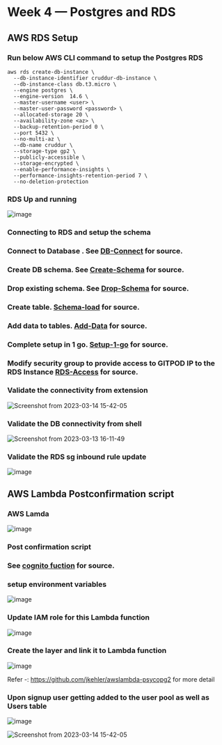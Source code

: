 # Week 4 — Postgres and RDS

## AWS RDS Setup

### Run below AWS CLI command to setup the Postgres RDS

```
aws rds create-db-instance \
  --db-instance-identifier cruddur-db-instance \
  --db-instance-class db.t3.micro \
  --engine postgres \
  --engine-version  14.6 \
  --master-username <user> \
  --master-user-password <password> \
  --allocated-storage 20 \
  --availability-zone <az> \
  --backup-retention-period 0 \
  --port 5432 \
  --no-multi-az \
  --db-name cruddur \
  --storage-type gp2 \
  --publicly-accessible \
  --storage-encrypted \
  --enable-performance-insights \
  --performance-insights-retention-period 7 \
  --no-deletion-protection

```

### RDS Up and running

![image](https://user-images.githubusercontent.com/18515029/225875650-4784733c-e26f-4775-bdf5-f9f37bd62348.png)

 
### Connecting to RDS and setup the schema    


### Connect to Database . See  [DB-Connect](/backend-flask/bin/db-connect)  for source. 

### Create DB schema. See  [Create-Schema](/backend-flask/bin/db-create)  for source. 

### Drop existing schema. See  [Drop-Schema](/backend-flask/bin/db-drop)  for source. 

### Create table. [Schema-load](/backend-flask/bin/db-schema-load)  for source. 

### Add data to tables. [Add-Data](/backend-flask/bin/db-seed)  for source. 

### Complete setup in 1 go. [Setup-1-go](/backend-flask/bin/db-setup)  for source. 

### Modify security group to provide access to GITPOD IP to the RDS Instance [RDS-Access](/backend-flask/bin/rds-update-sg-rule)  for source. 

### Validate the connectivity from extension

![Screenshot from 2023-03-14 15-42-05](https://user-images.githubusercontent.com/18515029/225879232-520cb78b-5d5f-4e6f-aa5d-434180eb1ec8.png)

### Validate the DB connectivity from shell

![Screenshot from 2023-03-13 16-11-49](https://user-images.githubusercontent.com/18515029/225879148-2c90d12a-0b26-4a46-99e1-cf3213b84f88.png)

### Validate the RDS sg inbound rule update

![image](https://user-images.githubusercontent.com/18515029/225879075-05ceea36-c4cb-4933-b38b-20023b3df9c0.png)

## AWS Lambda Postconfirmation script

### AWS Lamda 

![image](https://user-images.githubusercontent.com/18515029/225880270-aa12954f-2da9-4f64-b466-b6e333d8aff7.png)


### Post confirmation script

### See  [cognito fuction](/aws/lambdas/cruddur-post-confirmation.py)  for source. 

### setup environment variables

![image](https://user-images.githubusercontent.com/18515029/225880742-efafc94c-b36e-4fbf-89f3-1e80d91bdd28.png)


### Update IAM role for this Lambda function

![image](https://user-images.githubusercontent.com/18515029/225880963-046883b7-a1cb-49c7-b003-23c7908186ff.png)

### Create the layer and link it to Lambda function

![image](https://user-images.githubusercontent.com/18515029/225881790-7ebef9ca-3dc4-4efa-bfd8-0fd10098bb3e.png)

Refer -: https://github.com/jkehler/awslambda-psycopg2  for more detail

### Upon signup user getting added to the user pool as well as Users table

![image](https://user-images.githubusercontent.com/18515029/225882527-975c1f42-565c-4a76-b298-f9fead989d24.png)

![Screenshot from 2023-03-14 15-42-05](https://user-images.githubusercontent.com/18515029/225879232-520cb78b-5d5f-4e6f-aa5d-434180eb1ec8.png)





